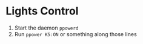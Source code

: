 # Lights Control #

  1. Start the daemon `ppowerd`
  1. Run `ppower K5:ON` or something along those lines